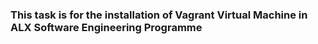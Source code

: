 ### This task is for the installation of Vagrant Virtual Machine in ALX Software Engineering Programme

